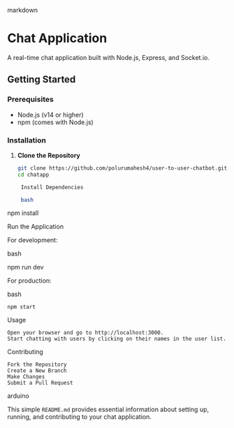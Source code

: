 markdown

# Chat Application

A real-time chat application built with Node.js, Express, and Socket.io.

## Getting Started

### Prerequisites

- Node.js (v14 or higher)
- npm (comes with Node.js)

### Installation

1. **Clone the Repository**

   ```bash
   git clone https://github.com/polurumahesh4/user-to-user-chatbot.git
   cd chatapp

    Install Dependencies

    bash

npm install

Run the Application

For development:

bash

npm run dev

For production:

bash

    npm start

Usage

    Open your browser and go to http://localhost:3000.
    Start chatting with users by clicking on their names in the user list.

Contributing

    Fork the Repository
    Create a New Branch
    Make Changes
    Submit a Pull Request

arduino


This simple `README.md` provides essential information about setting up, running, and contributing to your chat application.

